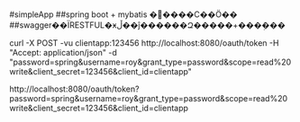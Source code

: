 #simpleApp
##spring boot + mybatis �����С��Ӧ��
##swagger��ΪRESTFUL�ӿڵ��ĵ������Զ�����+���ܲ���




curl -X POST -vu clientapp:123456 http://localhost:8080/oauth/token -H "Accept: application/json" -d "password=spring&username=roy&grant_type=password&scope=read%20write&client_secret=123456&client_id=clientapp"



http://localhost:8080/oauth/token?password=spring&username=roy&grant_type=password&scope=read%20write&client_secret=123456&client_id=clientapp

